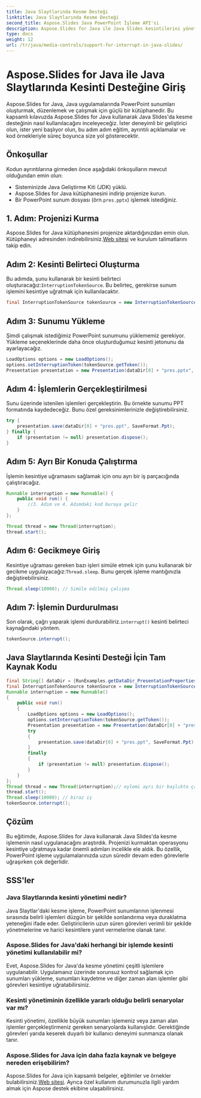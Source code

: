 ```yaml
---
title: Java Slaytlarında Kesme Desteği
linktitle: Java Slaytlarında Kesme Desteği
second_title: Aspose.Slides Java PowerPoint İşleme API'si
description: Aspose.Slides for Java ile Java Slides kesintilerini yönetme konusunda uzmanlaşın. Bu ayrıntılı kılavuz, kesintisiz kesinti yönetimi için adım adım talimatlar ve kod örnekleri sağlar.
type: docs
weight: 12
url: /tr/java/media-controls/support-for-interrupt-in-java-slides/
---
```

# Aspose.Slides for Java ile Java Slaytlarında Kesinti Desteğine Giriş

Aspose.Slides for Java, Java uygulamalarında PowerPoint sunumları oluşturmak, düzenlemek ve çalışmak için güçlü bir kütüphanedir. Bu kapsamlı kılavuzda Aspose.Slides for Java kullanarak Java Slides'da kesme desteğinin nasıl kullanılacağını inceleyeceğiz. İster deneyimli bir geliştirici olun, ister yeni başlıyor olun, bu adım adım eğitim, ayrıntılı açıklamalar ve kod örnekleriyle süreç boyunca size yol gösterecektir.

## Önkoşullar

Kodun ayrıntılarına girmeden önce aşağıdaki önkoşulların mevcut olduğundan emin olun:

- Sisteminizde Java Geliştirme Kiti (JDK) yüklü.
- Aspose.Slides for Java kütüphanesini indirip projenize kurun.
-  Bir PowerPoint sunum dosyası (örn.`pres.pptx`) işlemek istediğiniz.

## 1. Adım: Projenizi Kurma

 Aspose.Slides for Java kütüphanesini projenize aktardığınızdan emin olun. Kütüphaneyi adresinden indirebilirsiniz.[Web sitesi](https://reference.aspose.com/slides/java/) ve kurulum talimatlarını takip edin.

## Adım 2: Kesinti Belirteci Oluşturma

 Bu adımda, şunu kullanarak bir kesinti belirteci oluşturacağız:`InterruptionTokenSource`. Bu belirteç, gerekirse sunum işlemini kesintiye uğratmak için kullanılacaktır.

```java
final InterruptionTokenSource tokenSource = new InterruptionTokenSource();
```

## Adım 3: Sunumu Yükleme

Şimdi çalışmak istediğimiz PowerPoint sunumunu yüklememiz gerekiyor. Yükleme seçeneklerinde daha önce oluşturduğumuz kesinti jetonunu da ayarlayacağız.

```java
LoadOptions options = new LoadOptions();
options.setInterruptionToken(tokenSource.getToken());
Presentation presentation = new Presentation(dataDir[0] + "pres.pptx", options);
```

## Adım 4: İşlemlerin Gerçekleştirilmesi

Sunu üzerinde istenilen işlemleri gerçekleştirin. Bu örnekte sunumu PPT formatında kaydedeceğiz. Bunu özel gereksinimlerinizle değiştirebilirsiniz.

```java
try {
    presentation.save(dataDir[0] + "pres.ppt", SaveFormat.Ppt);
} finally {
    if (presentation != null) presentation.dispose();
}
```

## Adım 5: Ayrı Bir Konuda Çalıştırma

İşlemin kesintiye uğramasını sağlamak için onu ayrı bir iş parçacığında çalıştıracağız.

```java
Runnable interruption = new Runnable() {
    public void run() {
        //3. Adım ve 4. Adımdaki kod buraya gelir
    }
};

Thread thread = new Thread(interruption);
thread.start();
```

## Adım 6: Gecikmeye Giriş

 Kesintiye uğraması gereken bazı işleri simüle etmek için şunu kullanarak bir gecikme uygulayacağız:`Thread.sleep`. Bunu gerçek işleme mantığınızla değiştirebilirsiniz.

```java
Thread.sleep(10000); // Simüle edilmiş çalışma
```

## Adım 7: İşlemin Durdurulması

 Son olarak, çağrı yaparak işlemi durdurabiliriz.`interrupt()` kesinti belirteci kaynağındaki yöntem.

```java
tokenSource.interrupt();
```

## Java Slaytlarında Kesinti Desteği İçin Tam Kaynak Kodu

```java
final String[] dataDir = {RunExamples.getDataDir_PresentationProperties()};
final InterruptionTokenSource tokenSource = new InterruptionTokenSource();
Runnable interruption = new Runnable()
{
	public void run()
	{
		LoadOptions options = new LoadOptions();
		options.setInterruptionToken(tokenSource.getToken());
		Presentation presentation = new Presentation(dataDir[0] + "pres.pptx", options);
		try
		{
			presentation.save(dataDir[0] + "pres.ppt", SaveFormat.Ppt);
		}
		finally
		{
			if (presentation != null) presentation.dispose();
		}
	}
};
Thread thread = new Thread(interruption);// eylemi ayrı bir başlıkta çalıştır
thread.start();
Thread.sleep(10000); // biraz iş
tokenSource.interrupt();
```

## Çözüm

Bu eğitimde, Aspose.Slides for Java kullanarak Java Slides'da kesme işlemenin nasıl uygulanacağını araştırdık. Projenizi kurmaktan operasyonu kesintiye uğratmaya kadar önemli adımları incelikle ele aldık. Bu özellik, PowerPoint işleme uygulamalarınızda uzun süredir devam eden görevlerle uğraşırken çok değerlidir.

## SSS'ler

### Java Slaytlarında kesinti yönetimi nedir?

Java Slaytlar'daki kesme işleme, PowerPoint sunumlarının işlenmesi sırasında belirli işlemleri düzgün bir şekilde sonlandırma veya duraklatma yeteneğini ifade eder. Geliştiricilerin uzun süren görevleri verimli bir şekilde yönetmelerine ve harici kesintilere yanıt vermelerine olanak tanır.

### Aspose.Slides for Java'daki herhangi bir işlemde kesinti yönetimi kullanılabilir mi?

Evet, Aspose.Slides for Java'da kesme yönetimi çeşitli işlemlere uygulanabilir. Uygulamanız üzerinde sorunsuz kontrol sağlamak için sunumları yükleme, sunumları kaydetme ve diğer zaman alan işlemler gibi görevleri kesintiye uğratabilirsiniz.

### Kesinti yönetiminin özellikle yararlı olduğu belirli senaryolar var mı?

Kesinti yönetimi, özellikle büyük sunumları işlemeniz veya zaman alan işlemler gerçekleştirmeniz gereken senaryolarda kullanışlıdır. Gerektiğinde görevleri yarıda keserek duyarlı bir kullanıcı deneyimi sunmanıza olanak tanır.

### Aspose.Slides for Java için daha fazla kaynak ve belgeye nereden erişebilirim?

Aspose.Slides for Java için kapsamlı belgeler, eğitimler ve örnekler bulabilirsiniz.[Web sitesi](https://reference.aspose.com/slides/java/). Ayrıca özel kullanım durumunuzla ilgili yardım almak için Aspose destek ekibine ulaşabilirsiniz.